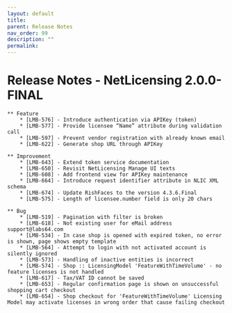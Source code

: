 ```yaml
---
layout: default
title:
parent: Release Notes
nav_order: 99
description: ""
permalink:
---
```


Release Notes - NetLicensing 2.0.0-FINAL
=======================================================================


    ** Feature
        * [LMB-576] - Introduce authentication via APIKey (token)
        * [LMB-577] - Provide licensee “Name” attribute during validation call
        * [LMB-597] - Prevent vendor registration with already known email
        * [LMB-622] - Generate shop URL through APIKey
     
    ** Improvement
        * [LMB-643] - Extend token service documentation
        * [LMB-650] - Revisit NetLicensing Manage UI texts
        * [LMB-608] - Add frontend view for APIKey maintenance
        * [LMB-664] - Introduce request identifier attribute in NLIC XML schema
        * [LMB-674] - Update RishFaces to the version 4.3.6.Final
        * [LMB-575] - Length of licensee.number field is only 20 chars
     
    ** Bug
        * [LMB-519] - Pagination with filter is broken
        * [LMB-618] - Not existing user for eMail address support@labs64.com
        * [LMB-534] - In case shop is opened with expired token, no error is shown, page shows empty template
        * [LMB-564] - Attempt to login with not activated account is silently ignored
        * [LMB-573] - Handling of inactive entities is incorrect
        * [LMB-574] - Shop :: LicensingModel 'FeatureWithTimeVolume' - no feature licenses is not handled
        * [LMB-617] - Tax/VAT ID cannot be saved
        * [LMB-653] - Regular confirmation page is shown on unsuccessful shopping cart checkout
        * [LMB-654] - Shop checkout for 'FeatureWithTimeVolume' Licensing Model may activate licenses in wrong order that cause failing checkout
